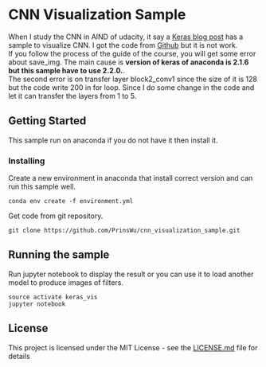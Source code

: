 # CNN Visualization Sample

When I study the CNN in AIND of udacity, it say a [Keras blog post](https://blog.keras.io/how-convolutional-neural-networks-see-the-world.html) has a sample to visualize CNN. I got the code from [Github](https://github.com/keras-team/keras/blob/master/examples/conv_filter_visualization.py) but it is not work.  
If you follow the process of the guide of the course, you will get some error about save_img. The main cause is **version of keras of anaconda is 2.1.6 but this sample have to use 2.2.0.**.  
The second error is on transfer layer block2_conv1 since the size of it is 128 but the code write 200 in for loop.
Since I do some change in the code and let it can transfer the layers from 1 to 5.

## Getting Started

This sample run on anaconda if you do not have it then install it.

### Installing

Create a new environment in anaconda that install correct version and can run this sample well.
```
conda env create -f environment.yml
```

Get code from git repository.
```
git clone https://github.com/PrinsWu/cnn_visualization_sample.git
```

## Running the sample

Run jupyter notebook to display the result or you can use it to load another model to produce images of filters.
```
source activate keras_vis
jupyter notebook
```


## License

This project is licensed under the MIT License - see the [LICENSE.md](LICENSE.md) file for details




